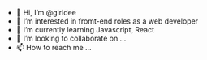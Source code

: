- 👋 Hi, I’m @girldee
- 👀 I’m interested in fromt-end roles as a web developer
- 🌱 I’m currently learning Javascript, React
- 💞️ I’m looking to collaborate on ...
- 📫 How to reach me ...

<!---
girldee/girldee is a ✨ special ✨ repository because its `README.md` (this file) appears on your GitHub profile.
You can click the Preview link to take a look at your changes.
--->
